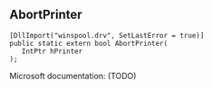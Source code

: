 ## AbortPrinter

```
[DllImport("winspool.drv", SetLastError = true)]
public static extern bool AbortPrinter(
   IntPtr hPrinter
);
```

Microsoft documentation: (TODO)
